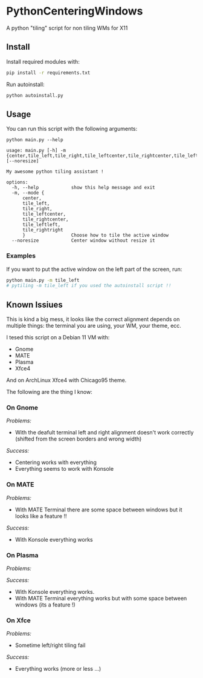 # PythonCenteringWindows

A python "tiling" script for non tiling WMs for X11

## Install

Install required modules with:

```bash
pip install -r requirements.txt
```

Run autoinstall:

```bash
python autoinstall.py
```

## Usage

You can run this script with the following arguments:

```
python main.py --help

usage: main.py [-h] -m {center,tile_left,tile_right,tile_leftcenter,tile_rightcenter,tile_leftleft,tile_rightright} [--noresize]

My awesome python tiling assistant !

options:
  -h, --help            show this help message and exit
  -m, --mode {
      center,
      tile_left,
      tile_right,
      tile_leftcenter,
      tile_rightcenter,
      tile_leftleft,
      tile_rightright
      }                 Choose how to tile the active window
  --noresize            Center window without resize it

```

### Examples

If you want to put the active window on the left part of the screen, run:

```bash
python main.py -m tile_left
# pytiling -m tile_left if you used the autoinstall script !!
```

## Known Issiues

This is kind a big mess, it looks like the correct alignment depends on multiple things: the terminal you are using, your WM, your theme, ecc.

I tesed this script on a Debian 11 VM with:

- Gnome
- MATE
- Plasma
- Xfce4

And on ArchLinux Xfce4 with Chicago95 theme.

The following are the thing I know:

### On Gnome

_Problems:_

- With the deafult terminal left and right alignment doesn't work correctly (shifted from the screen borders and wrong width)

_Success:_

- Centering works with everything
- Everything seems to work with Konsole

### On MATE

_Problems:_

- With MATE Terminal there are some space between windows but it looks like a feature !!

_Success:_

- With Konsole everything works

### On Plasma

_Problems:_

_Success:_

- With Konsole everything works.
- With MATE Terminal everything works but with some space between windows (its a feature !)

### On Xfce

_Problems:_

- Sometime left/right tiling fail

_Success:_

- Everything works (more or less ...)
